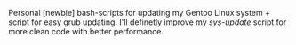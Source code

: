 Personal [newbie] bash-scripts for updating my Gentoo Linux system + script for easy grub updating.
I'll definetly improve my *sys-update* script for more clean code with better performance.
